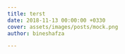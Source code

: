 ```yaml
---
title: terst
date: 2018-11-13 00:00:00 +0330
cover: assets/images/posts/mock.png
author: bineshafza

---
```

